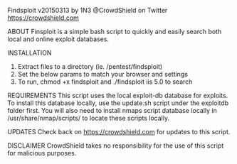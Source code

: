 Findsploit v20150313 by 1N3 @CrowdShield on Twitter
https://crowdshield.com

ABOUT
Finsploit is a simple bash script to quickly and easily search both local and online exploit databases.

INSTALLATION
 1. Extract files to a directory (ie. /pentest/findsploit)
 2. Set the below params to match your browser and settings
 3. To run, chmod +x findsploit and ./findsploit iis 5.0 to search

REQUIREMENTS
This script uses the local exploit-db database for exploits. To install this database locally, use the update.sh script under the exploitdb folder first.
You will also need to install nmaps script database locally in /usr/share/nmap/scripts/ to locate these scripts locally.

UPDATES
Check back on https://crowdshield.com for updates to this script.

DISCLAIMER
CrowdShield takes no responsibility for the use of this script for malicious purposes.

